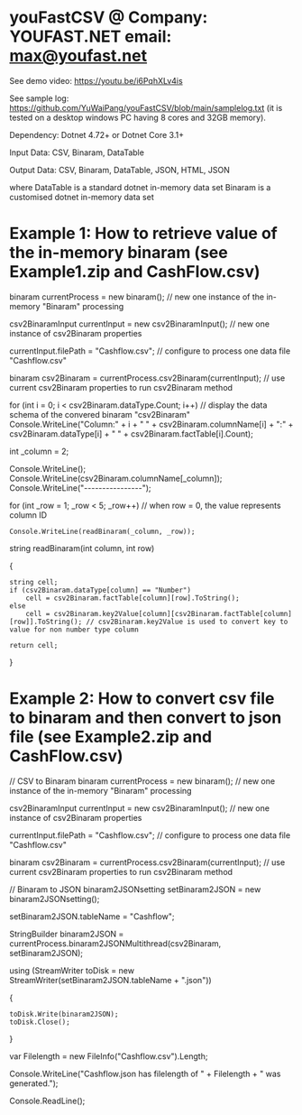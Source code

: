 # youFastCSV @ Company: YOUFAST.NET email: max@youfast.net

See demo video: https://youtu.be/i6PqhXLv4is

See sample log: https://github.com/YuWaiPang/youFastCSV/blob/main/samplelog.txt
(it is tested on a desktop windows PC having 8 cores and 32GB memory).

Dependency: Dotnet 4.72+ or Dotnet Core 3.1+

Input Data: CSV, Binaram, DataTable 

Output Data: CSV, Binaram, DataTable, JSON, HTML, JSON

where DataTable is a standard dotnet in-memory data set
      Binaram is a customised dotnet in-memory data set

Example 1: How to retrieve value of the in-memory binaram (see Example1.zip and CashFlow.csv)
=============================================================================================

binaram currentProcess = new binaram(); // new one instance of the in-memory "Binaram" processing

csv2BinaramInput currentInput = new csv2BinaramInput();  // new one instance of csv2Binaram properties

currentInput.filePath = "Cashflow.csv"; // configure to process one data file "Cashflow.csv"

binaram csv2Binaram = currentProcess.csv2Binaram(currentInput); // use current csv2Binaram properties to run csv2Binaram method

for (int i = 0; i < csv2Binaram.dataType.Count; i++) // display the data schema of the convered binaram "csv2Binaram"
    Console.WriteLine("Column:" + i + " " + csv2Binaram.columnName[i] + ":" + csv2Binaram.dataType[i] + " " + csv2Binaram.factTable[i].Count);

int _column = 2;             

Console.WriteLine();
Console.WriteLine(csv2Binaram.columnName[_column]);
Console.WriteLine("----------------");

for (int _row = 1; _row < 5; _row++) // when row = 0, the value represents column ID 

    Console.WriteLine(readBinaram(_column, _row));

string readBinaram(int column, int row)

{
    
    string cell;
    if (csv2Binaram.dataType[column] == "Number")
        cell = csv2Binaram.factTable[column][row].ToString();
    else
        cell = csv2Binaram.key2Value[column][csv2Binaram.factTable[column][row]].ToString(); // csv2Binaram.key2Value is used to convert key to value for non number type column
        
    return cell;
    
}


Example 2: How to convert csv file to binaram and then convert to json file (see Example2.zip and CashFlow.csv)
===============================================================================================================
// CSV to Binaram
binaram currentProcess = new binaram(); // new one instance of the in-memory "Binaram" processing

csv2BinaramInput currentInput = new csv2BinaramInput();  // new one instance of csv2Binaram properties

currentInput.filePath = "Cashflow.csv"; // configure to process one data file "Cashflow.csv"

binaram csv2Binaram = currentProcess.csv2Binaram(currentInput); // use current csv2Binaram properties to run csv2Binaram method           

// Binaram to JSON
binaram2JSONsetting setBinaram2JSON = new binaram2JSONsetting();

setBinaram2JSON.tableName = "Cashflow";

StringBuilder binaram2JSON = currentProcess.binaram2JSONMultithread(csv2Binaram, setBinaram2JSON);

using (StreamWriter toDisk = new StreamWriter(setBinaram2JSON.tableName + ".json"))

{

    toDisk.Write(binaram2JSON);
    toDisk.Close();
    
}

var Filelength = new FileInfo("Cashflow.csv").Length;

Console.WriteLine("Cashflow.json has filelength of " + Filelength + " was generated.");

Console.ReadLine();



